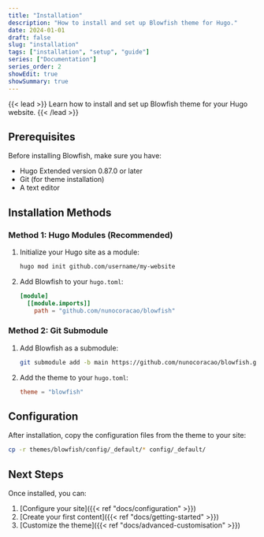 ```yaml
---
title: "Installation"
description: "How to install and set up Blowfish theme for Hugo."
date: 2024-01-01
draft: false
slug: "installation"
tags: ["installation", "setup", "guide"]
series: ["Documentation"]
series_order: 2
showEdit: true
showSummary: true
---
```


{{< lead >}}
Learn how to install and set up Blowfish theme for your Hugo website.
{{< /lead >}}

## Prerequisites

Before installing Blowfish, make sure you have:

- Hugo Extended version 0.87.0 or later
- Git (for theme installation)
- A text editor

## Installation Methods

### Method 1: Hugo Modules (Recommended)

1. Initialize your Hugo site as a module:
   ```bash
   hugo mod init github.com/username/my-website
   ```

2. Add Blowfish to your `hugo.toml`:
   ```toml
   [module]
     [[module.imports]]
       path = "github.com/nunocoracao/blowfish"
   ```

### Method 2: Git Submodule

1. Add Blowfish as a submodule:
   ```bash
   git submodule add -b main https://github.com/nunocoracao/blowfish.git themes/blowfish
   ```

2. Add the theme to your `hugo.toml`:
   ```toml
   theme = "blowfish"
   ```

## Configuration

After installation, copy the configuration files from the theme to your site:

```bash
cp -r themes/blowfish/config/_default/* config/_default/
```

## Next Steps

Once installed, you can:

1. [Configure your site]({{< ref "docs/configuration" >}})
2. [Create your first content]({{< ref "docs/getting-started" >}})
3. [Customize the theme]({{< ref "docs/advanced-customisation" >}})